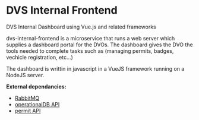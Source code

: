 # DVS Internal Frontend

DVS Internal Dashboard using Vue.js and related frameworks

dvs-internal-frontend is a microservice that runs a web server which supplies a dashboard portal for the
DVOs. The dashboard gives the DVO the tools needed to complete tasks such as (managing permits, badges, vechicle
registration, etc...)

The dashboard is writtin in javascript in a VueJS framework running on a NodeJS server.

**External dependancies:**
* [RabbitMQ](https://github.com/rabbitmq)
* [operationalDB API](https://github.com/DVSJersey/operational-query-service)
* [permit API](https://github.com/DVSJersey/permit-api)

